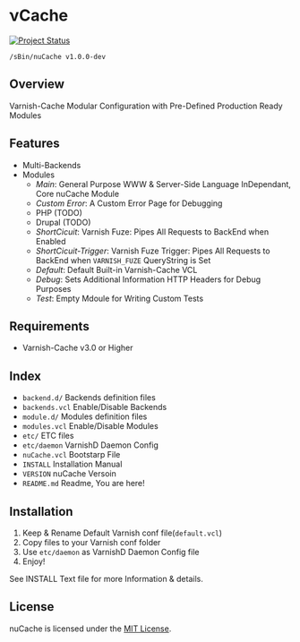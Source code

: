 &nu;Cache
=========
[![Project Status](http://stillmaintained.com/slashsBin/nuCache.png)](http://stillmaintained.com/slashsBin/nuCache) <script type="text/javascript" src="http://www.ohloh.net/p/652070/widgets/project_thin_badge.js"></script>


`/sBin/nuCache v1.0.0-dev`

Overview
--------
Varnish-Cache Modular Configuration
with Pre-Defined Production Ready Modules


Features
--------
* Multi-Backends
* Modules
    * *Main*:                   General Purpose WWW & Server-Side Language InDependant, Core nuCache Module
    * *Custom Error*:           A Custom Error Page for Debugging
    * PHP (TODO)
    * Drupal (TODO)
    * *ShortCicuit*:            Varnish Fuze: Pipes All Requests to BackEnd when Enabled
    * *ShortCicuit-Trigger*:    Varnish Fuze Trigger: Pipes All Requests to BackEnd when `VARNISH_FUZE` QueryString is Set
    * *Default*:                Default Built-in Varnish-Cache VCL
    * *Debug*:                  Sets Additional Information HTTP Headers for Debug Purposes
    * *Test*:                   Empty Mdoule for Writing Custom Tests

Requirements
------------
* Varnish-Cache v3.0 or Higher

Index
-----
* `backend.d/`        Backends definition files
* `backends.vcl`      Enable/Disable Backends
* `module.d/`         Modules definition files
* `modules.vcl`       Enable/Disable Modules
* `etc/`              ETC files
* `etc/daemon`        VarnishD Daemon Config
* `nuCache.vcl`       Bootstarp File
* `INSTALL`           Installation Manual
* `VERSION`           nuCache Versoin
* `README.md`         Readme, You are here!

Installation
------------
1. Keep & Rename Default Varnish conf file(`default.vcl`)
2. Copy files to your Varnish conf folder
3. Use `etc/daemon` as VarnishD Daemon Config file
4. Enjoy!

See INSTALL Text file for more Information & details.

License
-------
nuCache is licensed under the [MIT License](http://slashsbin.mit-license.org/).




